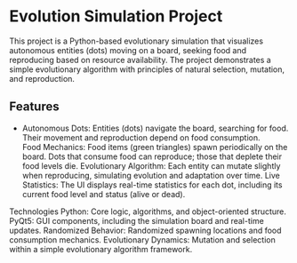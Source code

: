 <h1>Evolution Simulation Project</h1>
This project is a Python-based evolutionary simulation that visualizes autonomous entities (dots) moving on a board, seeking food and reproducing based on resource availability. The project demonstrates a simple evolutionary algorithm with principles of natural selection, mutation, and reproduction.

<h2>Features</h2>
<ul>
  <li>Autonomous Dots: Entities (dots) navigate the board, searching for food. Their movement and reproduction depend on food consumption.</li>
  Food Mechanics: Food items (green triangles) spawn periodically on the board. Dots that consume food can reproduce; those that deplete their food levels die.
  Evolutionary Algorithm: Each entity can mutate slightly when reproducing, simulating evolution and adaptation over time.
  Live Statistics: The UI displays real-time statistics for each dot, including its current food level and status (alive or dead).
</ul>
Technologies
Python: Core logic, algorithms, and object-oriented structure.
PyQt5: GUI components, including the simulation board and real-time updates.
Randomized Behavior: Randomized spawning locations and food consumption mechanics.
Evolutionary Dynamics: Mutation and selection within a simple evolutionary algorithm framework.
